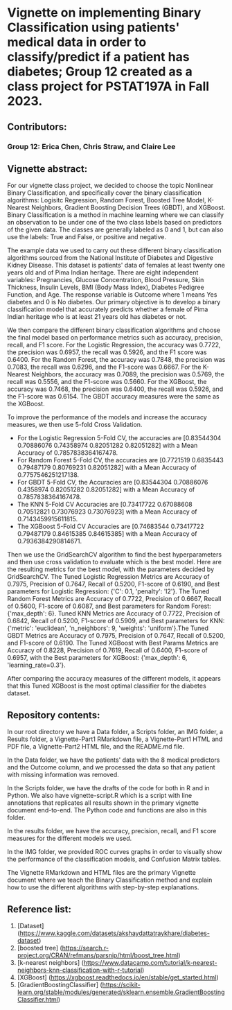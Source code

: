 # Vignette on implementing Binary Classification using patients' medical data in order to classify/predict if a patient has diabetes; Group 12 created as a class project for PSTAT197A in Fall 2023.

## Contributors:
### Group 12: Erica Chen, Chris Straw, and Claire Lee

## Vignette abstract:
For our vignette class project, we decided to choose the topic Nonlinear Binary Classification, and specifically cover the binary classification algorithms: Logisitc Regression, Random Forest, Boosted Tree Model, K-Nearest Neighbors, Gradient Boosting Decision Trees (GBDT), and XGBoost. Binary Classification is a method in machine learning where we can classify an observation to be under one of the two class labels based on predictors of the given data. The classes are generally labeled as 0 and 1, but can also use the labels: True and False, or positive and negative. 

The example data we used to carry out these different binary classification algorithms sourced from the National Institute of Diabetes and Digestive Kidney Disease. This dataset is patients' data of females at least twenty one years old and of Pima Indian heritage. There are eight independent variables: Pregnancies, Glucose Concentration, Blood Pressure, Skin Thickness, Insulin Levels, BMI (Body Mass Index), Diabetes Pedigree Function, and Age. The response variable is Outcome where 1 means Yes diabetes and 0 is No diabetes. Our primary objective is to develop a binary classification model that accurately predicts whether a female of Pima Indian heritage who is at least 21 years old has diabetes or not. 

We then compare the different binary classification algorithms and choose the final model based on performance metrics such as accuracy, precision, recall, and F1 score. For the Logistic Regression, the accuracy was 0.7722, the precision was 0.6957, the recall was 0.5926, and the F1 score was 0.6400. For the Random Forest, the accuracy was 0.7848, the precision was 0.7083, the recall was 0.6296, and the F1-score was 0.6667. For the K-Nearest Neighbors, the accuracy was 0.7089, the precision was 0.5769, the recall was 0.5556, and the F1-score was 0.5660. For the XGBoost, the accuracy was 0.7468, the precision was 0.6400, the recall was 0.5926, and the F1-score was 0.6154. The GBDT accuracy measures were the same as the XGBoost.

To improve the performance of the models and increase the accuracy measures, we then use 5-fold Cross Validation. 
- For the Logistic Regression 5-Fold CV, the accuracies are [0.83544304 0.70886076 0.74358974 0.82051282 0.82051282] with a Mean Accuracy of 0.7857838364167478.
- For Random Forest 5-Fold CV, the accuracies are [0.7721519  0.6835443  0.79487179 0.80769231 0.82051282] with a Mean Accuracy of 0.7757546251217138.
- For GBDT 5-Fold CV, the Accuracies are [0.83544304 0.70886076 0.4358974 0.82051282 0.82051282] with a Mean Accuracy of 0.7857838364167478.
- The KNN 5-Fold CV Accuracies are [0.73417722 0.67088608 0.70512821 0.73076923 0.73076923] with a Mean Accuracy of 0.7143459915611815.
- The XGBoost 5-Fold CV Accuracies are [0.74683544 0.73417722 0.79487179 0.84615385 0.84615385] with a Mean Accuracy of 0.7936384290814671.

Then we use the GridSearchCV algorithm to find the best hyperparameters and then use cross validation to evaluate which is the best model. Here are the resulting metrics for the best model, with the parameters decided by GridSearchCV. The Tuned Logistic Regression Metrics are Accuracy of 0.7975, Precision of 0.7647, Recall of 0.5200, F1-score of 0.6190, and Best parameters for Logistic Regression: {'C': 0.1, 'penalty': 'l2'}. The Tuned Random Forest Metrics are Accuracy of 0.7722, Precision of 0.6667, Recall of 0.5600, F1-score of 0.6087, and Best parameters for Random Forest: {'max_depth': 6}. 
Tuned KNN Metrics are Accuracy of 0.7722, Precision of 0.6842, Recall of 0.5200, F1-score of 0.5909, and Best parameters for KNN: {'metric': 'euclidean', 'n_neighbors': 9, 'weights': 'uniform'}.The Tuned GBDT Metrics are Accuracy of 0.7975, Precision of 0.7647, Recall of 0.5200, and F1-score of 0.6190. The Tuned XGBoost with Best Params Metrics are Accuracy of 0.8228, Precision of 0.7619, Recall of 0.6400, F1-score of 0.6957, with the Best parameters for XGBoost: {'max_depth': 6, 'learning_rate=0.3'}.

After comparing the accuracy measures of the different models, it appears that this Tuned XGBoost is the most optimal classifier for the diabetes dataset.


## Repository contents:
In our root directory we have a Data folder, a Scripts folder, an IMG folder, a Results folder, a Vignette-Part1 RMarkdown file, a Vignette-Part1 HTML and PDF file, a Vignette-Part2 HTML file, and the README.md file. 

In the Data folder, we have the patients' data with the 8 medical predictors and the Outcome column, and we processed the data so that any patient with missing information was removed. 

In the Scripts folder, we have the drafts of the code for both in R and in Python. We also have vignette-script.R which is a script with line annotations that replicates all results shown in the primary vignette document end-to-end. The Python code and functions are also in this folder.

In the results folder, we have the accuracy, precision, recall, and F1 score measures for the different models we used. 

In the IMG folder, we provided ROC curves graphs in order to visually show the performance of the classification models, and Confusion Matrix tables. 

The Vignette RMarkdown and HTML files are the primary Vignette document where we teach the Binary Classification method and explain how to use the different algorithms with step-by-step explanations. 


## Reference list:
1. [Dataset] (https://www.kaggle.com/datasets/akshaydattatraykhare/diabetes-dataset)
2. [boosted tree] (https://search.r-project.org/CRAN/refmans/parsnip/html/boost_tree.html)
3. [k-nearest neighbors] (https://www.datacamp.com/tutorial/k-nearest-neighbors-knn-classification-with-r-tutorial)
4. [XGBoost] (https://xgboost.readthedocs.io/en/stable/get_started.html)
5. [GradientBoostingClassifier] (https://scikit-learn.org/stable/modules/generated/sklearn.ensemble.GradientBoostingClassifier.html)

